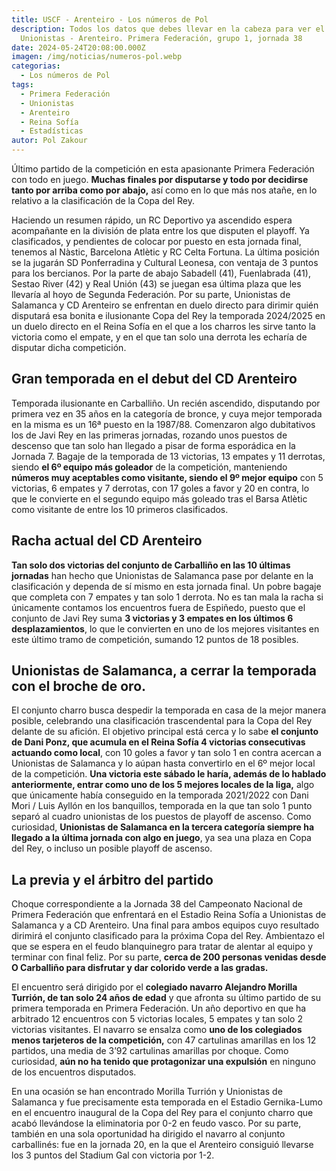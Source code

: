 ```yaml
---
title: USCF - Arenteiro - Los números de Pol
description: Todos los datos que debes llevar en la cabeza para ver el
  Unionistas - Arenteiro. Primera Federación, grupo 1, jornada 38
date: 2024-05-24T20:08:00.000Z
imagen: /img/noticias/numeros-pol.webp
categorias:
  - Los números de Pol
tags:
  - Primera Federación
  - Unionistas
  - Arenteiro
  - Reina Sofía
  - Estadísticas
autor: Pol Zakour
---
```

Último partido de la competición en esta apasionante Primera Federación con todo en juego. **Muchas finales por disputarse y todo por decidirse tanto por arriba como por abajo,** así como en lo que más nos atañe, en lo relativo a la clasificación de la Copa del Rey.

Haciendo un resumen rápido, un RC Deportivo ya ascendido espera acompañante en la división de plata entre los que disputen el playoff. Ya clasificados, y pendientes de colocar por puesto en esta jornada final, tenemos al Nàstic, Barcelona Atlètic y RC Celta Fortuna. La última posición se la jugarán SD Ponferradina y Cultural Leonesa, con ventaja de 3 puntos para los bercianos. Por la parte de abajo Sabadell (41), Fuenlabrada (41), Sestao River (42) y Real Unión (43) se juegan esa última plaza que les llevaría al hoyo de Segunda Federación. Por su parte, Unionistas de Salamanca y CD Arenteiro se enfrentan en duelo directo para dirimir quién disputará esa bonita e ilusionante Copa del Rey la temporada 2024/2025 en un duelo directo en el Reina Sofía en el que a los charros les sirve tanto la victoria como el empate, y en el que tan solo una derrota les echaría de disputar dicha competición.

## Gran temporada en el debut del CD Arenteiro

Temporada ilusionante en Carballiño. Un recién ascendido, disputando por primera vez en 35 años en la categoría de bronce, y cuya mejor temporada en la misma es un 16ª puesto en la 1987/88. Comenzaron algo dubitativos los de Javi Rey en las primeras jornadas, rozando unos puestos de descenso que tan solo han llegado a pisar de forma esporádica en la Jornada 7. Bagaje de la temporada de 13 victorias, 13 empates y 11 derrotas, siendo **el 6º equipo más goleador** de la competición, manteniendo **números muy aceptables como visitante, siendo el 9º mejor equipo** con 5 victorias, 6 empates y 7 derrotas, con 17 goles a favor y 20 en contra, lo que le convierte en el segundo equipo más goleado tras el Barsa Atlètic como visitante de entre los 10 primeros clasificados.

## Racha actual del CD Arenteiro

**Tan solo dos victorias del conjunto de Carballiño en las 10 últimas jornadas** han hecho que Unionistas de Salamanca pase por delante en la clasificación y dependa de sí mismo en esta jornada final. Un pobre bagaje que completa con 7 empates y tan solo 1 derrota. No es tan mala la racha si únicamente contamos los encuentros fuera de Espiñedo, puesto que el conjunto de Javi Rey suma **3 victorias y 3 empates en los últimos 6 desplazamientos**, lo que le convierten en uno de los mejores visitantes en este último tramo de competición, sumando 12 puntos de 18 posibles.

## Unionistas de Salamanca, a cerrar la temporada con el broche de oro.

El conjunto charro busca despedir la temporada en casa de la mejor manera posible, celebrando una clasificación trascendental para la Copa del Rey delante de su afición. El objetivo principal está cerca y lo sabe **el conjunto de Dani Ponz, que acumula en el Reina Sofía 4 victorias consecutivas actuando como local**, con 10 goles a favor y tan solo 1 en contra acercan a Unionistas de Salamanca y lo aúpan hasta convertirlo en el 6º mejor local de la competición. **Una victoria este sábado le haría, además de lo hablado anteriormente, entrar como uno de los 5 mejores locales de la liga,** algo que únicamente había conseguido  en la temporada 2021/2022 con Dani Mori / Luis Ayllón en los banquillos, temporada en la que tan solo 1 punto separó al cuadro unionistas de los puestos de playoff de ascenso. Como curiosidad, **Unionistas de Salamanca en la tercera categoría siempre ha llegado a la última jornada con algo en juego**, ya sea una plaza en Copa del Rey, o incluso un posible playoff de ascenso.

## La previa y el árbitro del partido

Choque correspondiente a la Jornada 38 del Campeonato Nacional de Primera Federación que enfrentará en el Estadio Reina Sofía a Unionistas de Salamanca y a CD Arenteiro. Una final para ambos equipos cuyo resultado dirimirá el conjunto clasificado para la próxima Copa del Rey. Ambientazo el que se espera en el feudo blanquinegro para tratar de alentar al equipo y terminar con final feliz. Por su parte, **cerca de 200 personas venidas desde O Carballiño para disfrutar y dar colorido verde a las gradas.**

El encuentro será dirigido por el **colegiado navarro Alejandro Morilla Turrión, de tan solo 24 años de edad** y que afronta su último partido de su primera temporada en Primera Federación. Un año deportivo en que ha arbitrado 12 encuentros con 5 victorias locales, 5 empates y tan solo 2 victorias visitantes. El navarro se ensalza como **uno de los colegiados menos tarjeteros de la competición,** con 47 cartulinas amarillas en los 12 partidos, una media de 3’92 cartulinas amarillas por choque. Como curiosidad, **aún no ha tenido que protagonizar una expulsión** en ninguno de los encuentros disputados.

En una ocasión se han encontrado Morilla Turrión y Unionistas de Salamanca y fue precisamente esta temporada en el Estadio Gernika-Lumo en el encuentro inaugural de la Copa del Rey para el conjunto charro que acabó llevándose la eliminatoria por 0-2 en feudo vasco. Por su parte, también en una sola oportunidad ha dirigido el navarro al conjunto carballinés: fue en la jornada 20, en la que el Arenteiro consiguió llevarse los 3 puntos del Stadium Gal con victoria por 1-2.
